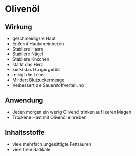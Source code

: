 # Olivenöl
## Wirkung
- geschmeidigere Haut
- Entfernt Hautunreinheiten
- Stabilere Haare
- Stabilere Nägel
- Stabilere Knochen
- stärkt das Herz
- senkt das Hungergefühl
- reinigt die Leber
- Mindert Blutzuckermenge
- Verbessert die Sauerstoffverteilung


## Anwendung
- Jeden morgen ein wenig Olivenöl trinken auf leeren Magen
- Trockene Haut mit Olivenöl einreiben


## Inhaltsstoffe
- viele mehrfach ungesättigte Fettsäuren
- viele freie Radikale